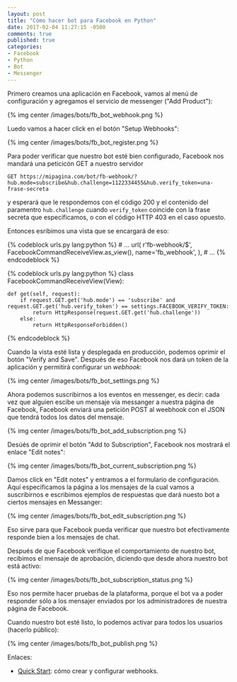 ```yaml
---
layout: post
title: "Cómo hacer bot para Facebook en Python"
date: 2017-02-04 11:27:15 -0500
comments: true
published: true
categories: 
- Facebook
- Python
- Bot
- Messenger
---
```


Primero creamos una aplicación en Facebook, vamos al menú de configuración y agregamos el servicio de messenger ("Add Product"):

{% img center /images/bots/fb_bot_webhook.png %}

<!-- more -->

Luedo vamos a hacer click en el botón "Setup Webhooks":

{% img center /images/bots/fb_bot_register.png %}

Para poder verificar que nuestro bot esté bien configurado, Facebook nos mandará una peticicón GET a nuestro servidor

```
GET https://mipagina.com/bot/fb-webhook/?hub.mode=subscribe&hub.challenge=1122334455&hub.verify_token=una-frase-secreta
```

y esperará que le respondemos con el código 200 y el contenido del paramentro `hub.challenge` cuando `verify_token` coincide con la frase secreta que especificamos, o con el código HTTP 403 en el caso opuesto.

Entonces esribimos una vista que se encargará de eso:

{% codeblock urls.py lang:python %}
    # ...
    url(
        r'fb-webhook/$',
        FacebookCommandReceiveView.as_view(),
        name='fb_webhook',
    ),
    # ...
{% endcodeblock %}

{% codeblock urls.py lang:python %}
class FacebookCommandReceiveView(View):

    def get(self, request):
        if request.GET.get('hub.mode') == 'subscribe' and request.GET.get('hub.verify_token') == settings.FACEBOOK_VERIFY_TOKEN:
            return HttpResponse(request.GET.get('hub.challenge'))
        else:
            return HttpResponseForbidden()

{% endcodeblock %}

Cuando la vista esté lista y desplegada en producción, podemos oprimir el botón "Verify and Save". Después de eso Facebook nos dará un token de la aplicación y permitirá configurar un *webhook*:

{% img center /images/bots/fb_bot_settings.png %}

Ahora podemos suscribirnos a los eventos en messenger, es decir: cada vez que alguien escibe un mensaje vía messanger a nuestra página de Facebook, Facebook enviará una petición POST al weebhook con el JSON que tendrá todos los datos del mensaje.

{% img center /images/bots/fb_bot_add_subscription.png %}

Desúés de oprimir el botón "Add to Subscription", Facebook nos mostrará el enlace "Edit notes":

{% img center /images/bots/fb_bot_current_subscription.png %}

Damos click en "Edit notes" y entramos a el formulario de configuración. Aquí especificamos la página a los mensajes de la cual vamos a suscribirnos e escribimos ejemplos de respuestas que dará nuesto bot a ciertos mensajes en Messanger:

{% img center /images/bots/fb_bot_edit_subscription.png %}

Eso sirve para que Facebook pueda verificar que nuestro bot efectivamente responde bien a los mensajes de chat.

Después de que Facebook verifique el comportamiento de nuestro bot, recibimos el mensaje de aprobación, diciendo que desde ahora nuestro bot está activo:

{% img center /images/bots/fb_bot_subscription_status.png %}

Eso nos permite hacer pruebas de la plataforma, porque el bot va a poder responder sólo a los mensajer enviados por los administradores de nuestra página de Facebook.

Cuando nuestro bot esté listo, lo podemos activar para todos los usuarios (hacerlo público):

{% img center /images/bots/fb_bot_publish.png %}


Enlaces:

* [Quick Start](https://developers.facebook.com/docs/messenger-platform/guides/quick-start): cómo crear y configurar webhooks.